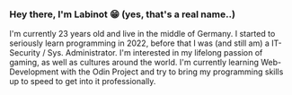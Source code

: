 ### Hey there, I'm Labinot 😁  (yes, that's a real name..)
I'm currently 23 years old and live in the middle of Germany. I started to seriously learn programming in 2022, before that I was (and still am) a IT-Security / Sys. Administrator. I'm interested in my lifelong passion of gaming, as well as cultures around the world. I'm currently learning Web-Development with the Odin Project and try to bring my programming skills up to speed to get into it professionally.
<!--
**LabiJH/LabiJH** is a ✨ _special_ ✨ repository because its `README.md` (this file) appears on your GitHub profile.

Here are some ideas to get you started:

- 🔭 I’m currently working on ...
- 🌱 I’m currently learning ...
- 👯 I’m looking to collaborate on ...
- 🤔 I’m looking for help with ...
- 💬 Ask me about ...
- 📫 How to reach me: ...
- 😄 Pronouns: ...
- ⚡ Fun fact: ...
-->
